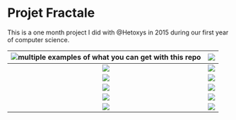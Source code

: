 Projet Fractale
===============

This is a one month project I did with @Hetoxys in 2015 during our first year of computer science.

| ![multiple examples of what you can get with this repo](https://imgur.com/qfrvU6s.png) | ![](https://imgur.com/NRXTLES.png) |
| :-------------: |:-------------:|
| ![](https://imgur.com/IqezAcq.png) | ![](https://imgur.com/dFGqKZH.png) |
| ![](https://imgur.com/5vla9Cn.png) | ![](https://imgur.com/7y9oOEN.png) |
| ![](https://imgur.com/CLlisll.png) | ![](https://imgur.com/EXq3MzR.png) |
| ![](https://imgur.com/4M877yF.png) | ![](https://imgur.com/XwH0nB1.png) |
| ![](https://imgur.com/mGEumUJ.png) | ![](https://imgur.com/Kz9lbsp.png) |

